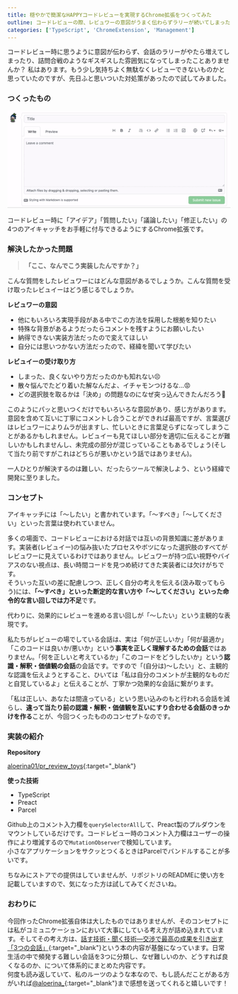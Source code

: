 ```yaml
---
title: 穏やかで簡潔なHAPPYコードレビューを実現するChrome拡張をつくってみた
outline: コードレビューの際、レビュワーの意図がうまく伝わらずラリーが続いてしまったり詰問合戦になってしまったりする問題を、ちょっとしたツールで解決しました。コミュニケーションを穏やかで丁寧にすることで、簡潔なコードレビューができるようになる見込みです。
categories: ['TypeScript', 'ChromeExtension', 'Management']
---
```


コードレビュー時に思うように意図が伝わらず、会話のラリーがやたら増えてしまったり、詰問合戦のようなギスギスした雰囲気になってしまったことありませんか？ 私はあります。もう少し気持ちよく無駄なくレビューできないものかと思っていたのですが、先日ふと思いついた対処策があったので試してみました。

### つくったもの

![demo](/assets/2021-07-15-1.gif)

コードレビュー時に「アイデア」「質問したい」「議論したい」「修正したい」の4つのアイキャッチをお手軽に付与できるようにするChrome拡張です。


### 解決したかった問題

> **「ここ、なんでこう実装したんですか？」**

こんな質問をしたレビュワーにはどんな意図があるでしょうか。こんな質問を受け取ったレビュイーはどう感じるでしょうか。

**レビュワーの意図**

* 他にもいろいろ実現手段がある中でこの方法を採用した根拠を知りたい
* 特殊な背景があるようだったらコメントを残すようにお願いしたい
* 納得できない実装方法だったので変えてほしい
* 自分には思いつかない方法だったので、経緯を聞いて学びたい

**レビュイーの受け取り方**

* しまった、良くないやり方だったのかも知れない😣
* 散々悩んでたどり着いた解なんだよ、イチャモンつけるな…😡
* どの選択肢を取るかは「決め」の問題なのになぜ突っ込んできたんだろう🤔

このようにパッと思いつくだけでもいろいろな意図があり、感じ方があります。意図を含めて互いに丁寧にコメントし合うことができれば最高ですが、言葉選びはレビュワーによりムラが出ますし、忙しいときに言葉足らずになってしまうことがあるかもしれません。レビュイーも見てほしい部分を適切に伝えることが難しいかもしれませんし、未完成の部分が混じっていることもあるでしょう(そして当たり前ですがこれはどちらが悪いかという話ではありません)。

一人ひとりが解決するのは難しい、だったらツールで解決しよう、という経緯で開発に至りました。

### コンセプト

アイキャッチには「〜したい」と書かれています。「〜すべき」「〜してください」といった言葉は使われていません。

多くの場面で、コードレビューにおける対話では互いの背景知識に差があります。実装者(レビュイー)の悩み抜いたプロセスやボツになった選択肢のすべてがレビュワーに見えているわけではありません。レビュワーが持つ広い視野やバイアスのない視点は、長い時間コードを見つめ続けてきた実装者には欠けがちです。  
そういった互いの差に配慮しつつ、正しく自分の考えを伝える(汲み取ってもらう)には、**「〜すべき」といった断定的な言い方や「〜してください」といった命令的な言い回しでは力不足**です。

代わりに、効果的にレビューを進める言い回しが「〜したい」という主観的な表現です。

私たちがレビューの場でしている会話は、実は「何が正しいか」「何が最適か」「このコードは良いか/悪いか」という**事実を正しく理解するための会話**ではありません。「何を正しいと考えているか」「このコードをどうしたいか」という**認識・解釈・価値観の会話**の会話です。ですので「(自分は)〜したい」と、主観的な認識を伝えようとすること、ひいては「私は自分のコメントが主観的なものだと自覚しているよ」と伝えることが、丁寧かつ効果的な会話に繋がります。

「私は正しい、あなたは間違っている」という思い込みのもと行われる会話を減らし、**違って当たり前の認識・解釈・価値観を互いにすり合わせる会話のきっかけを作る**ことが、今回つくったもののコンセプトなのです。

### 実装の紹介

**Repository**

[aloerina01/pr_review_toys](https://github.com/aloerina01/pr_review_toys){:target="_blank"}

**使った技術**

* TypeScript
* Preact
* Parcel

Github上のコメント入力欄を`querySelectorAll`して、Preact製のプルダウンをマウントしているだけです。コードレビュー時のコメント入力欄はユーザーの操作により増減するので`MutationObserver`で検知しています。  
小さなアプリケーションをサクッとつくるときはParcelでバンドルすることが多いです。

ちなみにストアでの提供はしていませんが、リポジトリのREADMEに使い方を記載していますので、気になった方は試してみてくださいね。

### おわりに

今回作ったChrome拡張自体は大したものではありませんが、そのコンセプトには私がコミュニケーションにおいて大事にしている考え方が詰め込まれています。そしてその考え方は、[話す技術・聞く技術―交渉で最高の成果を引き出す「3つの会話」](https://amzn.to/3yWHAoI){:target="_blank"}という本の内容が基盤になっています。日常生活の中で頻発する難しい会話を3つに分類し、なぜ難しいのか、どうすれば良くなるのか、について体系的にまとめた内容です。  
何度も読み返していて、私のルーツのような本なので、もし読んだことがある方がいれば[@aloerina_](https://twitter.com/aloerina_){:target="_blank"}まで感想を送ってくれると嬉しいです！